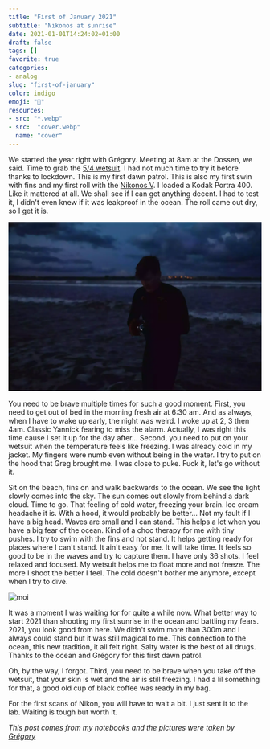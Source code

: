 ```yaml
---
title: "First of January 2021"
subtitle: "Nikonos at sunrise"
date: 2021-01-01T14:24:02+01:00
draft: false
tags: []
favorite: true
categories:
- analog
slug: "first-of-january"
color: indigo
emoji: "🌊"
resources:
- src: "*.webp"
- src:  "cover.webp"
  name: "cover"
---
```


We started the year right with Grégory. Meeting at 8am at the Dossen, we said. Time to grab the [5/4 wetsuit](https://srface.com/shop/mens-wetsuit/?currency=EUR). I had not much time to try it before thanks to lockdown. This is my first dawn patrol. This is also my first swin with fins and my first roll with the [Nikonos V](https://www.nikonosproject.com). I loaded a Kodak Portra 400. Like it mattered at all. We shall see if I can get anything decent. I had to test it, I didn't even knew if it was leakproof in the ocean. The roll came out dry, so I get it is.

![moi](1.webp)

You need to be brave multiple times for such a good moment. First, you need to get out of bed in the morning fresh air at 6:30 am. And as always, when I have to wake up early, the night was weird. I woke up at 2, 3 then 4am. Classic Yannick fearing to miss the alarm. Actually, I was right this time cause I set it up for the day after... Second, you need to put on your wetsuit when the temperature feels like freezing. I was already cold in my jacket. My fingers were numb even without being in the water. I try to put on the hood that Greg brought me. I was close to puke. Fuck it, let's go without it.

Sit on the beach, fins on and walk backwards to the ocean. We see the light slowly comes into the sky. The sun comes out slowly from behind a dark cloud. Time to go. That feeling of cold water, freezing your brain. Ice cream headache it is. With a hood, it would probably be better... Not my fault if I have a big head. Waves are small and I can stand. This helps a lot when you have a big fear of the ocean. Kind of a choc therapy for me with tiny pushes. I try to swim with the fins and not stand. It helps getting ready for places where I can't stand. It ain't easy for me. It will take time. It feels so good to be in the waves and try to capture them. I have only 36 shots. I feel relaxed and focused. My wetsuit helps me to float more and not freeze. The more I shoot the better I feel. The cold doesn't bother me anymore, except when I try to dive.

![moi](cover)

It was a moment I was waiting for for quite a while now. What better way to start 2021 than shooting my first sunrise in the ocean and battling my fears. 2021, you look good from here. We didn't swim more than 300m and I always could stand but it was still magical to me. This connection to the ocean, this new tradition, it all felt right. Salty water is the best of all drugs. Thanks to the ocean and Grégory for this first dawn patrol.

Oh, by the way, I forgot. Third, you need to be brave when you take off the wetsuit, that your skin is wet and the air is still freezing. I had a lil something for that, a good old cup of black coffee was ready in my bag.

For the first scans of Nikon, you will have to wait a bit. I just sent it to the lab. Waiting is tough but worth it.

*This post comes from my notebooks and the pictures were taken by [Grégory](https://gregorymignard.com)*
